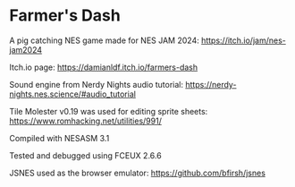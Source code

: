 # Farmer's Dash
A pig catching NES game made for NES JAM 2024: https://itch.io/jam/nes-jam2024

Itch.io page: https://damianldf.itch.io/farmers-dash

Sound engine from Nerdy Nights audio tutorial: https://nerdy-nights.nes.science/#audio_tutorial

Tile Molester v0.19 was used for editing sprite sheets: https://www.romhacking.net/utilities/991/

Compiled with NESASM 3.1

Tested and debugged using FCEUX 2.6.6

JSNES used as the browser emulator: https://github.com/bfirsh/jsnes
